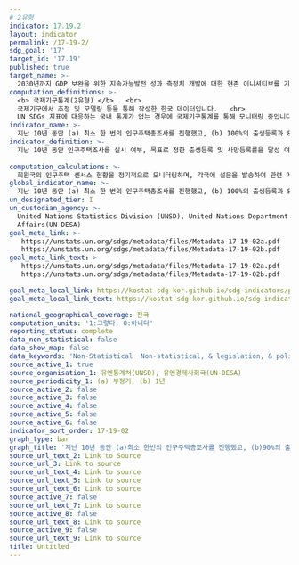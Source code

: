 ```yaml
---
# 2유형
indicator: 17.19.2
layout: indicator
permalink: /17-19-2/
sdg_goal: '17'
target_id: '17.19'
published: true
target_name: >-
  2030년까지 GDP 보완을 위한 지속가능발전 성과 측정치 개발에 대한 현존 이니셔티브를 기반으로 이를 발전시키고, 개도국의 통계역량구축을 지원
computation_definitions: >-
  <b> 국제기구통계(2유형) </b>   <br>
  국제기구에서 추정 및 모델링 등을 통해 작성한 한국 데이터입니다.   <br>
  UN SDGs 지표에 대응하는 국내 통계가 없는 경우에 국제기구통계를 통해 모니터링 중입니다. 
indicator_name: >-
  지난 10년 동안 (a) 최소 한 번의 인구주택총조사를 진행했고, (b) 100%의 출생등록과 80%의 사망등록을 달성한 국가의 비율
indicator_definition: >-
  지난 10년 동안 인구주택조사를 실시 여부, 목표로 정한 출생등록 및 사망등록률을 달성 여부
  
computation_calculations: >-
  회원국의 인구주택 센서스 현황을 정기적으로 모니터링하며, 각국에 설문을 발송하여 관련 메타데이터를 요청, UN 인구통계연감의 연례 데이터 수집
global_indicator_name: >-
  지난 10년 동안 (a) 최소 한 번의 인구주택총조사를 진행했고, (b) 100%의 출생등록과 80%의 사망등록을 달성한 국가의 비율
un_designated_tier: I
un_custodian_agency: >-
  United Nations Statistics Division (UNSD), United Nations Department of Economic and Social
  Affairs(UN-DESA)
goal_meta_link: >-
   https://unstats.un.org/sdgs/metadata/files/Metadata-17-19-02a.pdf   
   https://unstats.un.org/sdgs/metadata/files/Metadata-17-19-02b.pdf
goal_meta_link_text: >-
   https://unstats.un.org/sdgs/metadata/files/Metadata-17-19-02a.pdf   
   https://unstats.un.org/sdgs/metadata/files/Metadata-17-19-02b.pdf

goal_meta_local_link: https://kostat-sdg-kor.github.io/sdg-indicators/public/data/Metadata-17-19-02_KOR.pdf
goal_meta_local_link_text: https://kostat-sdg-kor.github.io/sdg-indicators/public/data/Metadata-17-19-02_KOR.pdf

national_geographical_coverage: 전국
computation_units: '1:그렇다, 0:아니다'
reporting_status: complete
data_non_statistical: false
data_show_map: false
data_keywords: 'Non-Statistical  Non-statistical, & legislation, & policy'
source_active_1: true
source_organisation_1: 유엔통계처(UNSD), 유엔경제사회국(UN-DESA)
source_periodicity_1: (a) 부정기, (b) 1년
source_active_2: false
source_active_3: false
source_active_4: false
source_active_5: false
source_active_6: false
indicator_sort_order: 17-19-02
graph_type: bar
graph_title: '지난 10년 동안 (a)최소 한번의 인구주택총조사를 진행했고, (b)90%의 출생등록과 75%의 사망등록 달성 여부'
source_url_text_2: Link to Source
source_url_3: Link to source
source_url_text_4: Link to source
source_url_text_5: Link to source
source_url_text_6: Link to source
source_active_7: false
source_url_text_7: Link to source
source_active_8: false
source_url_text_8: Link to source
source_active_9: false
source_url_text_9: Link to source
title: Untitled
---
```

